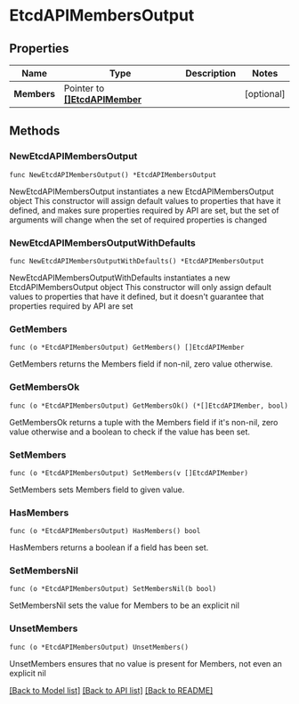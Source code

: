 # EtcdAPIMembersOutput

## Properties

Name | Type | Description | Notes
------------ | ------------- | ------------- | -------------
**Members** | Pointer to [**[]EtcdAPIMember**](EtcdAPIMember.md) |  | [optional] 

## Methods

### NewEtcdAPIMembersOutput

`func NewEtcdAPIMembersOutput() *EtcdAPIMembersOutput`

NewEtcdAPIMembersOutput instantiates a new EtcdAPIMembersOutput object
This constructor will assign default values to properties that have it defined,
and makes sure properties required by API are set, but the set of arguments
will change when the set of required properties is changed

### NewEtcdAPIMembersOutputWithDefaults

`func NewEtcdAPIMembersOutputWithDefaults() *EtcdAPIMembersOutput`

NewEtcdAPIMembersOutputWithDefaults instantiates a new EtcdAPIMembersOutput object
This constructor will only assign default values to properties that have it defined,
but it doesn't guarantee that properties required by API are set

### GetMembers

`func (o *EtcdAPIMembersOutput) GetMembers() []EtcdAPIMember`

GetMembers returns the Members field if non-nil, zero value otherwise.

### GetMembersOk

`func (o *EtcdAPIMembersOutput) GetMembersOk() (*[]EtcdAPIMember, bool)`

GetMembersOk returns a tuple with the Members field if it's non-nil, zero value otherwise
and a boolean to check if the value has been set.

### SetMembers

`func (o *EtcdAPIMembersOutput) SetMembers(v []EtcdAPIMember)`

SetMembers sets Members field to given value.

### HasMembers

`func (o *EtcdAPIMembersOutput) HasMembers() bool`

HasMembers returns a boolean if a field has been set.

### SetMembersNil

`func (o *EtcdAPIMembersOutput) SetMembersNil(b bool)`

 SetMembersNil sets the value for Members to be an explicit nil

### UnsetMembers
`func (o *EtcdAPIMembersOutput) UnsetMembers()`

UnsetMembers ensures that no value is present for Members, not even an explicit nil

[[Back to Model list]](../README.md#documentation-for-models) [[Back to API list]](../README.md#documentation-for-api-endpoints) [[Back to README]](../README.md)


